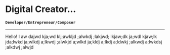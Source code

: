 # Digital Creator... 
**`Developer/Entrepreneur/Composer`**

---
Hello! I aw dajwd kja;wd klj;awkljd ;alwkdj ;lakjwd; lkjaw;dk ja;wdl kjaw;lk jda;lwkd ja;wlkdj a;lkwdj ;alwkjd a;wlkd ja;kldj a;lkdj a;ldwkj ;alkwdj a;lwkdsj ;alkdwj ;alwjd 

